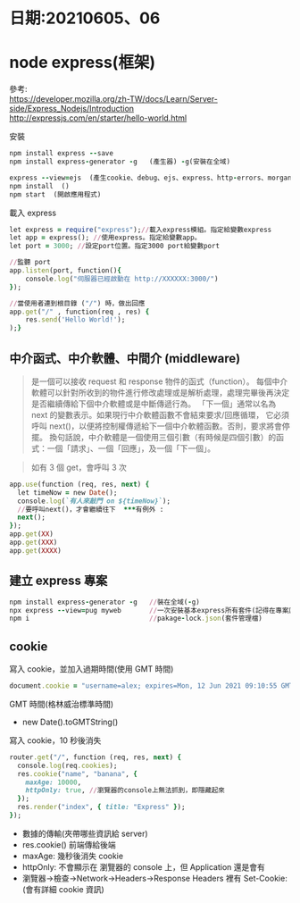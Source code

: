 # 日期:20210605、06

# node express(框架)

參考: <br>
https://developer.mozilla.org/zh-TW/docs/Learn/Server-side/Express_Nodejs/Introduction<br>
http://expressjs.com/en/starter/hello-world.html

安裝

```ruby
npm install express --save
npm install express-generator -g   (產生器) -g(安裝在全域)

express --view=ejs  (產生cookie、debug、ejs、express、http-errors、morgan這6個套件)
npm install  ()
npm start  (開啟應用程式)
```

載入 express

```ruby
let express = require("express");//載入express模組。指定給變數express
let app = express(); //使用express。指定給變數app。
let port = 3000; //設定port位置。指定3000 port給變數port

//監聽 port
app.listen(port, function(){
    console.log("伺服器已經啟動在 http://XXXXXX:3000/")
});

//當使用者連到根目錄 ("/") 時，做出回應
app.get("/" , function(req , res) {
    res.send('Hello World!');
);}
```

## 中介函式、中介軟體、中間介 (middleware)

> 是一個可以接收 request 和 response 物件的函式（function）。
> 每個中介軟體可以針對所收到的物件進行修改處理或是解析處理，處理完畢後再決定是否繼續傳給下個中介軟體或是中斷傳遞行為。
> 「下一個」通常以名為 next 的變數表示。如果現行中介軟體函數不會結束要求/回應循環，
> 它必須呼叫 next()，以便將控制權傳遞給下一個中介軟體函數。否則，要求將會停擺。
> 換句話說，中介軟體是一個使用三個引數（有時候是四個引數）的函式：一個「請求」、一個「回應」，及一個「下一個」。

> 如有 3 個 get，會呼叫 3 次

```ruby
app.use(function (req, res, next) {
  let timeNow = new Date();
  console.log(`有人來敲門 on ${timeNow}`);
  //要呼叫next()，才會繼續往下  ***有例外 :
  next();
});
app.get(XX)
app.get(XXX)
app.get(XXXX)
```

## 建立 express 專案

```ruby
npm install express-generator -g   //裝在全域(-g)
npx express --view=pug myweb       //一次安裝基本express所有套件(記得在專案底下環境執行)  也可以裝在全域
npm i                              //pakage-lock.json(套件管理檔)
```

## cookie

寫入 cookie，並加入過期時間(使用 GMT 時間)

```ruby
document.cookie = "username=alex; expires=Mon, 12 Jun 2021 09:10:55 GMT; path/"
```

GMT 時間(格林威治標準時間)

- new Date().toGMTString()

寫入 cookie，10 秒後消失

```ruby
router.get("/", function (req, res, next) {
  console.log(req.cookies);
  res.cookie("name", "banana", {
    maxAge: 10000,
    httpOnly: true, //瀏覽器的console上無法抓到，即隱藏起來
  });
  res.render("index", { title: "Express" });
});
```

- 數據的傳輸(夾帶哪些資訊給 server)
- res.cookie() 前端傳給後端
- maxAge: 幾秒後消失 cookie
- httpOnly: 不會顯示在 瀏覽器的 console 上，但 Application 還是會有
- 瀏覽器->檢查->Network->Headers->Response Headers 裡有 Set-Cookie: (會有詳細 cookie 資訊)
